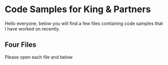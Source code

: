 # Code Samples for King & Partners

Hello everyone, below you will find a few files contianing code samples that I have worked on recently.

## Four Files
Please open each file and below
